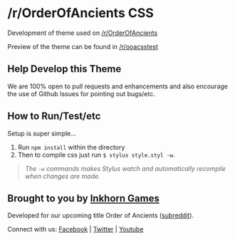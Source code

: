 # /r/OrderOfAncients CSS
Development of theme used on [/r/OrderOfAncients](https://www.reddit.com/r/orderofancients/)

Preview of the theme can be found in [/r/ooacsstest](https://www.reddit.com/r/ooacsstest/)

Help Develop this Theme
-----------------------
We are 100% open to pull requests and enhancements and also encourage the use of Github Issues for pointing out bugs/etc.

How to Run/Test/etc
-------------------
Setup is super simple...  
1. Run `npm install` within the directory  
2. Then to compile css just run `$ stylus style.styl -w`.
> _The `-w` commands makes Stylus watch and automatically recompile when changes are made._

Brought to you by [Inkhorn Games](http://inkhorngames.com)
----------------------------------------------------------
Developed for our upcoming title Order of Ancients ([subreddit](http://www.reddit.com/r/orderofancients)).

Connect with us:
[Facebook](https://www.facebook.com/inkhorngames) | [Twitter](https://twitter.com/inkhorngames) | [Youtube](http://youtube.com/inkhorncompany)

